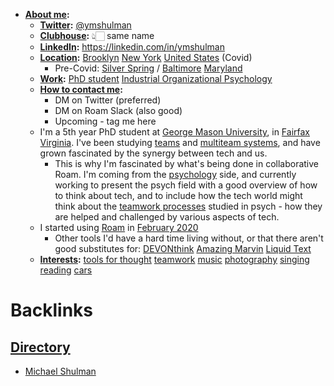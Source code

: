 - **[About me](<About me.md>):**
    - **[Twitter](<Twitter.md>):** [@ymshulman](https://twitter.com/ymshulman)
    - **[Clubhouse](<Clubhouse.md>):** 👆🏻 same name
    - **[LinkedIn](<LinkedIn.md>):** https://linkedin.com/in/ymshulman
    - **[Location](<Location.md>):** [Brooklyn](<Brooklyn.md>) [New York](<New York.md>) [United States](<United States.md>) (Covid)
        - Pre-Covid: [Silver Spring](<Silver Spring.md>) / [Baltimore](<Baltimore.md>) [Maryland](<Maryland.md>)
    - **[Work](<Work.md>):** [PhD student](<PhD student.md>) [Industrial Organizational Psychology](<Industrial Organizational Psychology.md>)
    - **[How to contact me](<How to contact me.md>):**
        - DM on Twitter (preferred)
        - DM on Roam Slack (also good)
        - Upcoming - tag me here
    - I'm a 5th year PhD student at [George Mason University](<George Mason University.md>), in [Fairfax](<Fairfax.md>) [Virginia](<Virginia.md>). I've been studying [teams](<teams.md>) and [multiteam systems](<multiteam systems.md>), and have grown fascinated by the synergy between tech and us. 
        - This is why I'm fascinated by what's being done in collaborative Roam. I'm coming from the [psychology](<psychology.md>) side, and currently working to present the psych field with a good overview of how to think about tech, and to include how the tech world might think about the [teamwork processes](<teamwork processes.md>) studied in psych - how they are helped and challenged by various aspects of tech. 
    - I started using [Roam](<Roam.md>) in [February 2020](<February 2020.md>)
        - Other tools I'd have a hard time living without, or that there aren't good substitutes for: [DEVONthink](<DEVONthink.md>) [Amazing Marvin](<Amazing Marvin.md>) [Liquid Text](<Liquid Text.md>)
    - **[Interests](<Interests.md>):** [tools for thought](<tools for thought.md>) [teamwork](<teamwork.md>) [music](<music.md>) [photography](<photography.md>) [singing](<singing.md>) [reading](<reading.md>) [cars](<cars.md>)

# Backlinks
## [Directory](<Directory.md>)
- [Michael Shulman](<Michael Shulman.md>)

